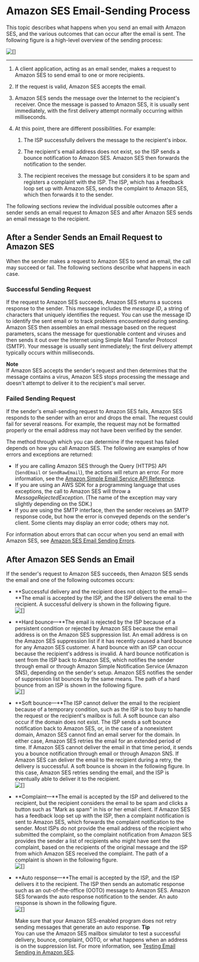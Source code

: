 # Amazon SES Email\-Sending Process<a name="sending-concepts-process"></a>

This topic describes what happens when you send an email with Amazon SES, and the various outcomes that can occur after the email is sent\. The following figure is a high\-level overview of the sending process:

![\[\]](http://docs.aws.amazon.com/ses/latest/DeveloperGuide/images/arch_overview-diagram.png)

****

1. A client application, acting as an email sender, makes a request to Amazon SES to send email to one or more recipients\.

1. If the request is valid, Amazon SES accepts the email\.

1. Amazon SES sends the message over the Internet to the recipient's receiver\. Once the message is passed to Amazon SES, it is usually sent immediately, with the first delivery attempt normally occurring within milliseconds\.

1. At this point, there are different possibilities\. For example:

   1. The ISP successfully delivers the message to the recipient's inbox\.

   1. The recipient's email address does not exist, so the ISP sends a bounce notification to Amazon SES\. Amazon SES then forwards the notification to the sender\.

   1. The recipient receives the message but considers it to be spam and registers a complaint with the ISP\. The ISP, which has a feedback loop set up with Amazon SES, sends the complaint to Amazon SES, which then forwards it to the sender\.

The following sections review the individual possible outcomes after a sender sends an email request to Amazon SES and after Amazon SES sends an email message to the recipient\. 

## After a Sender Sends an Email Request to Amazon SES<a name="sending-concepts-process-after-request"></a>

When the sender makes a request to Amazon SES to send an email, the call may succeed or fail\. The following sections describe what happens in each case\.

### Successful Sending Request<a name="sending-concepts-process-after-request-success"></a>

If the request to Amazon SES succeeds, Amazon SES returns a success response to the sender\. This message includes the *message ID*, a string of characters that uniquely identifies the request\. You can use the message ID to identify the sent email or to track problems encountered during sending\. Amazon SES then assembles an email message based on the request parameters, scans the message for questionable content and viruses and then sends it out over the Internet using Simple Mail Transfer Protocol \(SMTP\)\. Your message is usually sent immediately; the first delivery attempt typically occurs within milliseconds\.

**Note**  
If Amazon SES accepts the sender's request and then determines that the message contains a virus, Amazon SES stops processing the message and doesn't attempt to deliver it to the recipient's mail server\.

### Failed Sending Request<a name="sending-concepts-process-after-request-failure"></a>

If the sender's email\-sending request to Amazon SES fails, Amazon SES responds to the sender with an error and drops the email\. The request could fail for several reasons\. For example, the request may not be formatted properly or the email address may not have been verified by the sender\. 

The method through which you can determine if the request has failed depends on how you call Amazon SES\. The following are examples of how errors and exceptions are returned:
+ If you are calling Amazon SES through the Query \(HTTPS\) API \(`SendEmail` or `SendRawEmail`\), the actions will return an error\. For more information, see the [Amazon Simple Email Service API Reference](https://docs.aws.amazon.com/ses/latest/APIReference/)\.
+ If you are using an AWS SDK for a programming language that uses exceptions, the call to Amazon SES will throw a *MessageRejectedException*\. \(The name of the exception may vary slightly depending on the SDK\.\)
+ If you are using the SMTP interface, then the sender receives an SMTP response code, but how the error is conveyed depends on the sender's client\. Some clients may display an error code; others may not\.

For information about errors that can occur when you send an email with Amazon SES, see [Amazon SES Email Sending Errors](troubleshoot-error-messages.md)\.

## After Amazon SES Sends an Email<a name="sending-concepts-process-after-send"></a>

If the sender's request to Amazon SES succeeds, then Amazon SES sends the email and one of the following outcomes occurs:
+ **Successful delivery and the recipient does not object to the email—**The email is accepted by the ISP, and the ISP delivers the email to the recipient\. A successful delivery is shown in the following figure\.  
![\[\]](http://docs.aws.amazon.com/ses/latest/DeveloperGuide/images/successful-diagram.png)
+ **Hard bounce—**The email is rejected by the ISP because of a persistent condition or rejected by Amazon SES because the email address is on the Amazon SES suppression list\. An email address is on the Amazon SES suppression list if it has recently caused a hard bounce for any Amazon SES customer\. A hard bounce with an ISP can occur because the recipient's address is invalid\. A hard bounce notification is sent from the ISP back to Amazon SES, which notifies the sender through email or through Amazon Simple Notification Service \(Amazon SNS\), depending on the sender's setup\. Amazon SES notifies the sender of suppression list bounces by the same means\. The path of a hard bounce from an ISP is shown in the following figure\.  
![\[\]](http://docs.aws.amazon.com/ses/latest/DeveloperGuide/images/hard_bounce-diagram.png)
+ **Soft bounce—**The ISP cannot deliver the email to the recipient because of a temporary condition, such as the ISP is too busy to handle the request or the recipient's mailbox is full\. A soft bounce can also occur if the domain does not exist\. The ISP sends a soft bounce notification back to Amazon SES, or, in the case of a nonexistent domain, Amazon SES cannot find an email server for the domain\. In either case, Amazon SES retries the email for an extended period of time\. If Amazon SES cannot deliver the email in that time period, it sends you a bounce notification through email or through Amazon SNS\. If Amazon SES can deliver the email to the recipient during a retry, the delivery is successful\. A soft bounce is shown in the following figure\. In this case, Amazon SES retries sending the email, and the ISP is eventually able to deliver it to the recipient\.  
![\[\]](http://docs.aws.amazon.com/ses/latest/DeveloperGuide/images/soft_bounce-diagram.png)
+ **Complaint—**The email is accepted by the ISP and delivered to the recipient, but the recipient considers the email to be spam and clicks a button such as "Mark as spam" in his or her email client\. If Amazon SES has a feedback loop set up with the ISP, then a complaint notification is sent to Amazon SES, which forwards the complaint notification to the sender\. Most ISPs do not provide the email address of the recipient who submitted the complaint, so the complaint notification from Amazon SES provides the sender a list of recipients who might have sent the complaint, based on the recipients of the original message and the ISP from which Amazon SES received the complaint\. The path of a complaint is shown in the following figure\.  
![\[\]](http://docs.aws.amazon.com/ses/latest/DeveloperGuide/images/complaint-diagram.png)
+ **Auto response—**The email is accepted by the ISP, and the ISP delivers it to the recipient\. The ISP then sends an automatic response such as an out\-of\-the\-office \(OOTO\) message to Amazon SES\. Amazon SES forwards the auto response notification to the sender\. An auto response is shown in the following figure\.  
![\[\]](http://docs.aws.amazon.com/ses/latest/DeveloperGuide/images/auto_response-diagram.png)

  Make sure that your Amazon SES\-enabled program does not retry sending messages that generate an auto response\.
**Tip**  
You can use the Amazon SES mailbox simulator to test a successful delivery, bounce, complaint, OOTO, or what happens when an address is on the suppression list\. For more information, see [Testing Email Sending in Amazon SES](send-email-simulator.md)\.